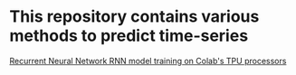 #  This repository contains various methods to predict time-series

[Recurrent Neural Network RNN model training on Colab's TPU processors](https://github.com/akorostelev83/time-series-predictions/blob/main/RNN-model-trained-with-TPU.py)
